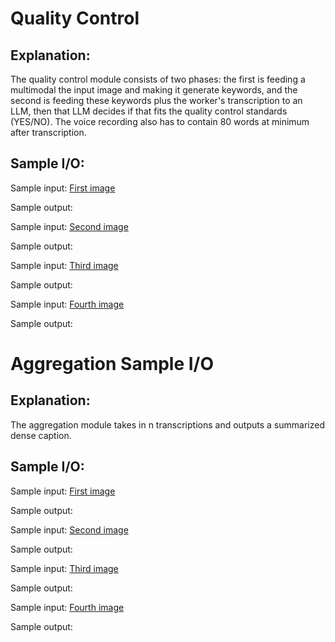 # Quality Control
## Explanation:
The quality control module consists of two phases: the first is feeding a multimodal the input image and making it generate keywords, and the second is feeding these keywords plus the worker's transcription to an LLM, then that LLM decides if that fits the quality control standards (YES/NO). The voice recording also has to contain 80 words at minimum after transcription.

## Sample I/O:
Sample input:
[First image](./image1.jpg)

Sample output:

Sample input:
[Second image](./image2.jpg)

Sample output:

Sample input:
[Third image](./image3.jpg)

Sample output:

Sample input:
[Fourth image](./image4.jpg)

Sample output:

# Aggregation Sample I/O
## Explanation:
The aggregation module takes in n transcriptions and outputs a summarized dense caption.

## Sample I/O:
Sample input:
[First image](./image1.jpg)

Sample output:

Sample input:
[Second image](./image2.jpg)

Sample output:

Sample input:
[Third image](./image3.jpg)

Sample output:

Sample input:
[Fourth image](./image4.jpg)

Sample output:

